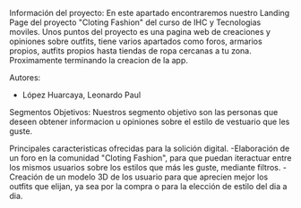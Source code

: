Información del proyecto:
En este apartado encontraremos nuestro Landing Page del proyecto "Cloting Fashion" del curso de IHC y Tecnologias moviles.
Unos puntos del proyecto es una pagina web de creaciones y opiniones sobre outfits, tiene varios apartados como foros, armarios propios, autfits propios hasta tiendas de ropa cercanas a tu zona. Proximamente terminando la creacion de la app.  

Autores:
- López Huarcaya, Leonardo Paul

Segmentos Objetivos:
Nuestros segmento objetivo son las personas que deseen obtener informacion u opiniones sobre el estilo de vestuario que les guste.

Principales caracteristicas ofrecidas para la solición digital.
-Elaboración de un foro en la comunidad "Cloting Fashion", para que puedan iteractuar entre los mismos usuarios sobre los estilos que más les guste, mediante filtros.
-Creación de un modelo 3D de los usuario para que aprecien mejor los outfits que elijan, ya sea por la compra o para la elección de estilo del dia a dia.

